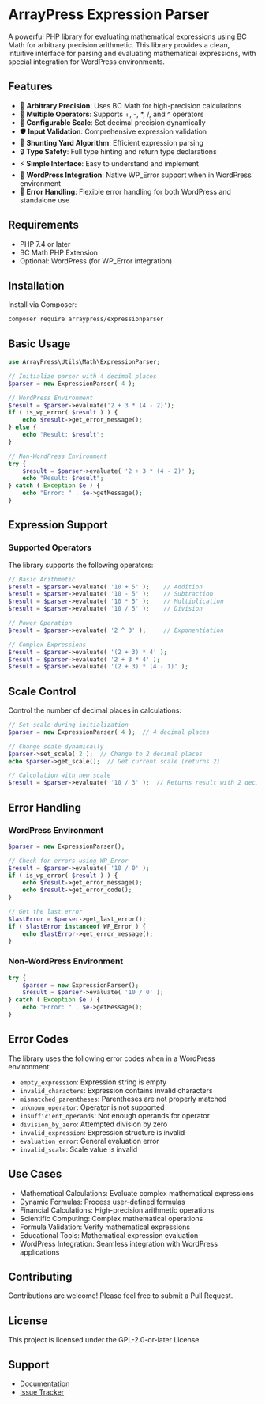 # ArrayPress Expression Parser

A powerful PHP library for evaluating mathematical expressions using BC Math for arbitrary precision arithmetic. This library provides a clean, intuitive interface for parsing and evaluating mathematical expressions, with special integration for WordPress environments.

## Features

- 🧮 **Arbitrary Precision**: Uses BC Math for high-precision calculations
- 🔢 **Multiple Operators**: Supports +, -, *, /, and ^ operators
- 🎯 **Configurable Scale**: Set decimal precision dynamically
- 🛡️ **Input Validation**: Comprehensive expression validation
- 📐 **Shunting Yard Algorithm**: Efficient expression parsing
- 🔒 **Type Safety**: Full type hinting and return type declarations
- ⚡ **Simple Interface**: Easy to understand and implement
- 🔄 **WordPress Integration**: Native WP_Error support when in WordPress environment
- 🚫 **Error Handling**: Flexible error handling for both WordPress and standalone use

## Requirements

- PHP 7.4 or later
- BC Math PHP Extension
- Optional: WordPress (for WP_Error integration)

## Installation

Install via Composer:

```bash
composer require arraypress/expressionparser
```

## Basic Usage

```php
use ArrayPress\Utils\Math\ExpressionParser;

// Initialize parser with 4 decimal places
$parser = new ExpressionParser( 4 );

// WordPress Environment
$result = $parser->evaluate('2 + 3 * (4 - 2)');
if ( is_wp_error( $result ) ) {
    echo $result->get_error_message();
} else {
    echo "Result: $result";
}

// Non-WordPress Environment
try {
    $result = $parser->evaluate( '2 + 3 * (4 - 2)' );
    echo "Result: $result";
} catch ( Exception $e ) {
    echo "Error: " . $e->getMessage();
}
```

## Expression Support

### Supported Operators

The library supports the following operators:

```php
// Basic Arithmetic
$result = $parser->evaluate( '10 + 5' );    // Addition
$result = $parser->evaluate( '10 - 5' );    // Subtraction
$result = $parser->evaluate( '10 * 5' );    // Multiplication
$result = $parser->evaluate( '10 / 5' );    // Division

// Power Operation
$result = $parser->evaluate( '2 ^ 3' );     // Exponentiation

// Complex Expressions
$result = $parser->evaluate( '(2 + 3) * 4' );
$result = $parser->evaluate( '2 + 3 * 4' );
$result = $parser->evaluate( '(2 + 3) * (4 - 1)' );
```

## Scale Control

Control the number of decimal places in calculations:

```php
// Set scale during initialization
$parser = new ExpressionParser( 4 );  // 4 decimal places

// Change scale dynamically
$parser->set_scale( 2 );  // Change to 2 decimal places
echo $parser->get_scale();  // Get current scale (returns 2)

// Calculation with new scale
$result = $parser->evaluate( '10 / 3' );  // Returns result with 2 decimal places
```

## Error Handling

### WordPress Environment

```php
$parser = new ExpressionParser();

// Check for errors using WP_Error
$result = $parser->evaluate( '10 / 0' );
if ( is_wp_error( $result ) ) {
    echo $result->get_error_message();
    echo $result->get_error_code();
}

// Get the last error
$lastError = $parser->get_last_error();
if ( $lastError instanceof WP_Error ) {
    echo $lastError->get_error_message();
}
```

### Non-WordPress Environment

```php
try {
    $parser = new ExpressionParser();
    $result = $parser->evaluate( '10 / 0' );
} catch ( Exception $e ) {
    echo "Error: " . $e->getMessage();
}
```

## Error Codes

The library uses the following error codes when in a WordPress environment:

- `empty_expression`: Expression string is empty
- `invalid_characters`: Expression contains invalid characters
- `mismatched_parentheses`: Parentheses are not properly matched
- `unknown_operator`: Operator is not supported
- `insufficient_operands`: Not enough operands for operator
- `division_by_zero`: Attempted division by zero
- `invalid_expression`: Expression structure is invalid
- `evaluation_error`: General evaluation error
- `invalid_scale`: Scale value is invalid

## Use Cases

- Mathematical Calculations: Evaluate complex mathematical expressions
- Dynamic Formulas: Process user-defined formulas
- Financial Calculations: High-precision arithmetic operations
- Scientific Computing: Complex mathematical operations
- Formula Validation: Verify mathematical expressions
- Educational Tools: Mathematical expression evaluation
- WordPress Integration: Seamless integration with WordPress applications

## Contributing

Contributions are welcome! Please feel free to submit a Pull Request.

## License

This project is licensed under the GPL-2.0-or-later License.

## Support

- [Documentation](https://github.com/arraypress/mathexpr)
- [Issue Tracker](https://github.com/arraypress/mathexpr/issues)